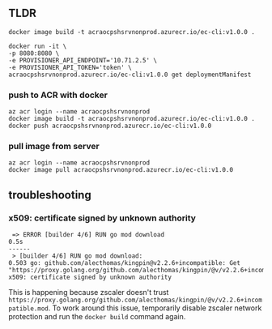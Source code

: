 ## TLDR
```
docker image build -t acraocpshsrvnonprod.azurecr.io/ec-cli:v1.0.0 .
```

```
docker run -it \
-p 8080:8080 \
-e PROVISIONER_API_ENDPOINT='10.71.2.5' \
-e PROVISIONER_API_TOKEN='token' \
acraocpshsrvnonprod.azurecr.io/ec-cli:v1.0.0 get deploymentManifest
```

### push to ACR with docker 
```
az acr login --name acraocpshsrvnonprod
docker image build -t acraocpshsrvnonprod.azurecr.io/ec-cli:v1.0.0 .
docker push acraocpshsrvnonprod.azurecr.io/ec-cli:v1.0.0
```

### pull image from server
```
az acr login --name acraocpshsrvnonprod
docker image pull acraocpshsrvnonprod.azurecr.io/ec-cli:v1.0.0
```

## troubleshooting

### x509: certificate signed by unknown authority
```
 => ERROR [builder 4/6] RUN go mod download                                                                                                 0.5s
------
 > [builder 4/6] RUN go mod download:
0.503 go: github.com/alecthomas/kingpin@v2.2.6+incompatible: Get "https://proxy.golang.org/github.com/alecthomas/kingpin/@v/v2.2.6+incompatible.mod": x509: certificate signed by unknown authority
```

This is happening because zscaler doesn't trust `https://proxy.golang.org/github.com/alecthomas/kingpin/@v/v2.2.6+incompatible.mod`. To work around this issue, temporarily disable zscaler network protection and run the `docker build` command again.